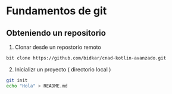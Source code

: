 # Fundamentos de git
## Obteniendo un repositorio
1. Clonar desde un repostorio remoto
```bash
bit clone https://github.com/bidkar/cnad-kotlin-avanzado.git
```
2. Inicializr un proyecto ( directorio local ) 
```bash
git init
echo "Hola" > README.md
```
